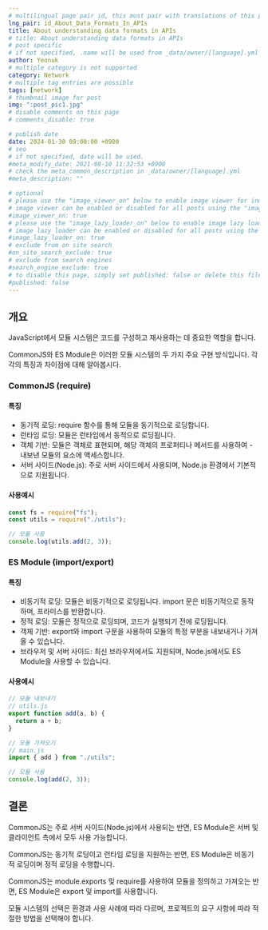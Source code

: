 ```yaml
---
# multilingual page pair id, this must pair with translations of this page. (This name must be unique)
lng_pair: id_About_Data_Formats_In_APIs
title: About understanding data formats in APIs
# title: About understanding data formats in APIs
# post specific
# if not specified, .name will be used from _data/owner/[language].yml
author: Yeonuk
# multiple category is not supported
category: Network
# multiple tag entries are possible
tags: [network]
# thumbnail image for post
img: ":post_pic1.jpg"
# disable comments on this page
# comments_disable: true

# publish date
date: 2024-01-30 09:00:00 +0900
# seo
# if not specified, date will be used.
#meta_modify_date: 2021-08-10 11:32:53 +0900
# check the meta_common_description in _data/owner/[language].yml
#meta_description: ""

# optional
# please use the "image_viewer_on" below to enable image viewer for individual pages or posts (_posts/ or [language]/_posts folders).
# image viewer can be enabled or disabled for all posts using the "image_viewer_posts: true" setting in _data/conf/main.yml.
#image_viewer_on: true
# please use the "image_lazy_loader_on" below to enable image lazy loader for individual pages or posts (_posts/ or [language]/_posts folders).
# image lazy loader can be enabled or disabled for all posts using the "image_lazy_loader_posts: true" setting in _data/conf/main.yml.
#image_lazy_loader_on: true
# exclude from on site search
#on_site_search_exclude: true
# exclude from search engines
#search_engine_exclude: true
# to disable this page, simply set published: false or delete this file
#published: false
---
```


<!-- outline-start -->

## 개요

JavaScript에서 모듈 시스템은 코드를 구성하고 재사용하는 데 중요한 역할을 합니다.

CommonJS와 ES Module은 이러한 모듈 시스템의 두 가지 주요 구현 방식입니다. 각각의 특징과 차이점에 대해 알아봅시다.

<!-- outline-end -->

### CommonJS (require)

#### 특징

- 동기적 로딩: require 함수를 통해 모듈을 동기적으로 로딩합니다.
- 런타임 로딩: 모듈은 런타임에서 동적으로 로딩됩니다.
- 객체 기반: 모듈은 객체로 표현되며, 해당 객체의 프로퍼티나 메서드를 사용하여 - 내보낸 모듈의 요소에 액세스합니다.
- 서버 사이드(Node.js): 주로 서버 사이드에서 사용되며, Node.js 환경에서 기본적으로 지원됩니다.

#### 사용예시

```javascript
const fs = require("fs");
const utils = require("./utils");

// 모듈 사용
console.log(utils.add(2, 3));
```

### ES Module (import/export)

#### 특징

- 비동기적 로딩: 모듈은 비동기적으로 로딩됩니다. import 문은 비동기적으로 동작하며, 프라미스를 반환합니다.
- 정적 로딩: 모듈은 정적으로 로딩되며, 코드가 실행되기 전에 로딩됩니다.
- 객체 기반: export와 import 구문을 사용하여 모듈의 특정 부분을 내보내거나 가져올 수 있습니다.
- 브라우저 및 서버 사이드: 최신 브라우저에서도 지원되며, Node.js에서도 ES Module을 사용할 수 있습니다.

#### 사용예시

```javascript
// 모듈 내보내기
// utils.js
export function add(a, b) {
  return a + b;
}

// 모듈 가져오기
// main.js
import { add } from "./utils";

// 모듈 사용
console.log(add(2, 3));
```

## 결론

CommonJS는 주로 서버 사이드(Node.js)에서 사용되는 반면, ES Module은 서버 및 클라이언트 측에서 모두 사용 가능합니다.

CommonJS는 동기적 로딩이고 런타임 로딩을 지원하는 반면, ES Module은 비동기적 로딩이며 정적 로딩을 수행합니다.

CommonJS는 module.exports 및 require를 사용하여 모듈을 정의하고 가져오는 반면, ES Module은 export 및 import를 사용합니다.

모듈 시스템의 선택은 환경과 사용 사례에 따라 다르며, 프로젝트의 요구 사항에 따라 적절한 방법을 선택해야 합니다.

